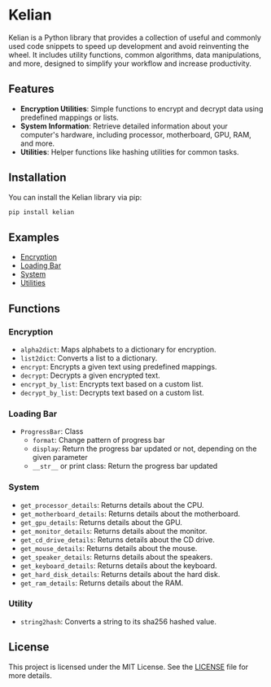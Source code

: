 # Kelian

Kelian is a Python library that provides a collection of useful and commonly used code snippets to speed up development and avoid reinventing the wheel. It includes utility functions, common algorithms, data manipulations, and more, designed to simplify your workflow and increase productivity.

## Features

- **Encryption Utilities**: Simple functions to encrypt and decrypt data using predefined mappings or lists.
- **System Information**: Retrieve detailed information about your computer's hardware, including processor, motherboard, GPU, RAM, and more.
- **Utilities**: Helper functions like hashing utilities for common tasks.

## Installation

You can install the Kelian library via pip:

```bash
pip install kelian
```

## Examples

- [Encryption](./examples/encryption.md)
- [Loading Bar](./examples/loading_bar.md)
- [System](./examples/system.md)
- [Utilities](./examples/utilities.md)

## Functions

### Encryption

- `alpha2dict`: Maps alphabets to a dictionary for encryption.
- `list2dict`: Converts a list to a dictionary.
- `encrypt`: Encrypts a given text using predefined mappings.
- `decrypt`: Decrypts a given encrypted text.
- `encrypt_by_list`: Encrypts text based on a custom list.
- `decrypt_by_list`: Decrypts text based on a custom list.

### Loading Bar

- `ProgressBar`: Class
    - `format`: Change pattern of progress bar
    - `display`: Return the progress bar updated or not, depending on the given parameter
    - `__str__` or print class: Return the progress bar updated

### System

- `get_processor_details`: Returns details about the CPU.
- `get_motherboard_details`: Returns details about the motherboard.
- `get_gpu_details`: Returns details about the GPU.
- `get_monitor_details`: Returns details about the monitor.
- `get_cd_drive_details`: Returns details about the CD drive.
- `get_mouse_details`: Returns details about the mouse.
- `get_speaker_details`: Returns details about the speakers.
- `get_keyboard_details`: Returns details about the keyboard.
- `get_hard_disk_details`: Returns details about the hard disk.
- `get_ram_details`: Returns details about the RAM.

### Utility

- `string2hash`: Converts a string to its sha256 hashed value.

## License

This project is licensed under the MIT License. See the <a href="./LICENSE.txt">LICENSE</a> file for more details.
